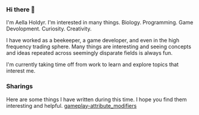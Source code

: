 ### Hi there 👋
I'm Aella Holdyr. I'm interested in many things. Biology. Programming. Game Devolopment. Curiosity. Creativity.

I have worked as a beekeeper, a game developer, and even in the high frequency trading sphere. Many things are interesting and seeing concepts and ideas repeated across seemingly disparate fields is always fun.

I'm currently taking time off from work to learn and explore topics that interest me.


### Sharings
Here are some things I have written during this time. I hope you find them interesting and helpful.
[gameplay-attribute_modifiers](gameplay-attribute_modifiers.md)
